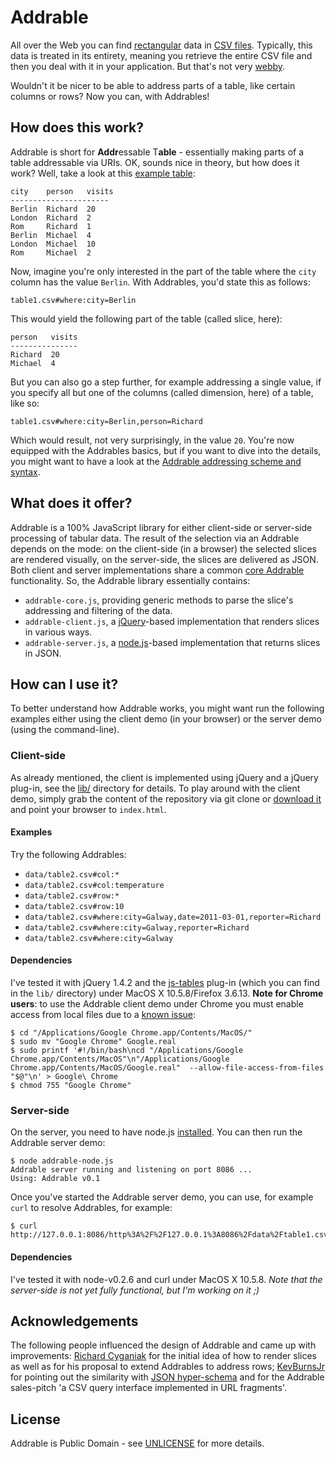 # Addrable

All over the Web you can find [rectangular](http://webofdata.wordpress.com/2010/04/14/oh-it-is-data-on-the-web/#comment-437) data in [CSV files](http://www.google.com/search?q=filetype%3Acsv). Typically, this data is treated in its entirety, meaning you retrieve the entire CSV file and then you deal with it in your application. But that's not very [webby](http://webofdata.wordpress.com/2010/03/01/data-and-the-web-choices/).

Wouldn't it be nicer to be able to address parts of a table, like certain columns or rows? Now you can, with Addrables!

## How does this work?
 Addrable is short for **Addr**essable T**able** - essentially making parts of a table addressable via URIs. OK, sounds nice in theory, but how does it work? Well, take a look at this [example table](https://github.com/mhausenblas/addrable/raw/master/data/table1.csv):

    city    person   visits
    ----------------------
    Berlin  Richard  20
    London  Richard  2
    Rom     Richard  1
    Berlin  Michael  4
    London  Michael  10
    Rom     Michael  2

Now, imagine you're only interested in the part of the table where the `city` column has the value `Berlin`. With Addrables, you'd state this as follows:

    table1.csv#where:city=Berlin

This would yield the following part of the table (called slice, here):

    person   visits
    ---------------
    Richard  20
    Michael  4

But you can also go a step further, for example addressing a single value, if you specify all but one of the columns (called dimension, here) of a table, like so: 

    table1.csv#where:city=Berlin,person=Richard

Which would result, not very surprisingly, in the value `20`. You're now equipped with the Addrables basics, but if you want to dive into the details, you might want to have a look at the [Addrable addressing scheme and syntax](https://github.com/mhausenblas/addrable/blob/master/doc/addrable_syntax.md).


## What does it offer?

Addrable is a 100% JavaScript library for either client-side or server-side processing of tabular data. The result of the selection via an Addrable depends on the mode: on the client-side (in a browser) the selected slices are rendered visually, on the server-side, the slices are delivered as JSON. Both client and server implementations share a common [core Addrable](https://github.com/mhausenblas/addrable/raw/master/addrable-core.js) functionality. So, the Addrable library essentially contains:

* `addrable-core.js`, providing generic methods to parse the slice's addressing and filtering of the data.
* `addrable-client.js`, a [jQuery](http://jquery.com/)-based implementation that renders slices in various ways.
* `addrable-server.js`, a [node.js](http://nodejs.org/)-based implementation that returns slices in JSON.

## How can I use it?

To better understand how Addrable works, you might want run the following examples either using the client demo (in your browser) or the server demo (using the command-line).

### Client-side

As already mentioned, the client is implemented using jQuery and a jQuery plug-in, see the [lib/](https://github.com/mhausenblas/addrable/tree/master/lib) directory for details. To play around with the client demo, simply grab the content of the repository via git clone or [download it](https://github.com/mhausenblas/addrable/archives/master) and point your browser to `index.html`. 

#### Examples
Try the following Addrables:

* `data/table2.csv#col:*`
* `data/table2.csv#col:temperature`
* `data/table2.csv#row:*`
* `data/table2.csv#row:10`
* `data/table2.csv#where:city=Galway,date=2011-03-01,reporter=Richard`
* `data/table2.csv#where:city=Galway,reporter=Richard`
* `data/table2.csv#where:city=Galway`

#### Dependencies

I've tested it with jQuery 1.4.2 and the [js-tables](http://code.google.com/p/js-tables/) plug-in (which you can find in the `lib/` directory) under MacOS X 10.5.8/Firefox 3.6.13. **Note for Chrome users**: to use the Addrable client demo under Chrome you must enable access from local files due to a [known issue](http://code.google.com/p/chromium/issues/detail?id=40787):
    
    $ cd "/Applications/Google Chrome.app/Contents/MacOS/"
    $ sudo mv "Google Chrome" Google.real
    $ sudo printf '#!/bin/bash\ncd "/Applications/Google Chrome.app/Contents/MacOS"\n"/Applications/Google Chrome.app/Contents/MacOS/Google.real"  --allow-file-access-from-files "$@"\n' > Google\ Chrome
    $ chmod 755 "Google Chrome"

### Server-side

On the server, you need to have node.js [installed](https://github.com/ry/node/wiki/Installation). You can then run the Addrable server demo:

    $ node addrable-node.js 
    Addrable server running and listening on port 8086 ...
    Using: Addrable v0.1

Once you've started the Addrable server demo, you can use, for example `curl` to resolve Addrables, for example:

    $ curl http://127.0.0.1:8086/http%3A%2F%2F127.0.0.1%3A8086%2Fdata%2Ftable1.csv

#### Dependencies

I've tested it with node-v0.2.6 and curl under MacOS X 10.5.8. *Note that the server-side is not yet fully functional, but I'm working on it ;)*


## Acknowledgements
The following people influenced the design of Addrable and came up with improvements: [Richard Cyganiak](https://github.com/cygri) for the initial idea of how to render slices as well as for his proposal to extend Addrables to address rows; [KevBurnsJr](https://github.com/KevBurnsJr) for pointing out the similarity with [JSON hyper-schema](http://tools.ietf.org/html/draft-zyp-json-schema) and for the Addrable sales-pitch 'a CSV query interface implemented in URL fragments'. 

## License

Addrable is Public Domain - see [UNLICENSE](https://github.com/mhausenblas/addrable/raw/master/UNLICENSE) for more details.
